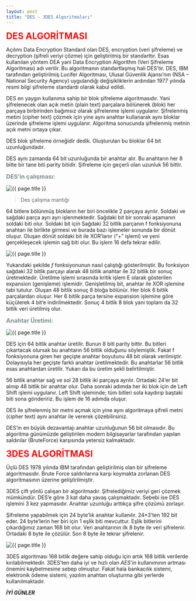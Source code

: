 ```yaml
---
layout: post
title: "DES - 3DES Algoritmaları"
---
```


**<font color="red" size="5"> DES ALGORİTMASI</font>**

Açılımı Data Encryption Standard olan DES, encryption (veri şifreleme) ve decryption (şifreli veriyi çözme) için geliştirilmiş bir standarttır. Esas kullanılan yöntem DEA yani Data Encryption Algorithm (Veri Şifreleme Algoritması) adı verilir. Bu algoritmanın standartlaşmış hali DES’tir.
DES, IBM tarafından geliştirilmiş Lucifer Algoritması, Ulusal Güvenlik Ajansı’nın (NSA – National Security Agency) uygulandığı değişikliklerin ardından 1977 yılında resmi bilgi şifreleme standardı olarak kabul edildi.

DES en yaygın kullanıma sahip bir blok şifreleme algoritmasıdır. Yani şifrelenecek olan açık metin (plain text) parçalara bölünerek (blok) her parçaya birbirinden bağımsız olarak şifrelenme işlemi uygulanır. Şifrelenmiş metini (cipher text) çözmek için yine aynı anahtar kullanarak aynı bloklar üzerinde şifreleme işlemi uygulanır. Algoritma sonucunda şifrelenmiş metnin açık metni ortaya çıkar.

DES blok şifreleme örneğidir dedik. Oluşturulan bu bloklar 64 bit uzunluğundadır.

DES aynı zamanda 64 bit uzunluğunda bir anahtar alır. Bu anahtarın her 8 bitte bir tane biti parity bitidir. Şifreleme için geçerli olan uzunluk 56 bittir.

**<font color="#7f8c8d" size="3">DES’in çalışması:</font>**

<img src="{{ site.url }}/img/DES/des_birgecis.jpg" alt="{{ page.title }}">

>Des çalışma mantığı

64 bitlere bölünmüş blokların her biri öncelikle 2 parçaya ayrılır. Soldaki ve sağdaki parça ayrı ayrı işlenmektedir. Sağdaki bit bir sonraki aşamanın soldaki biti olur. Soldaki bit için Sağdaki 32 bitlik parçanın f fonksiyonuna anahtarı ile birlikte girmesi ve burada bazı işlemeler sonunda bir dönüt oluşur. Oluşan dönüt soldaki bit ile XOR’lanır (“+” işlemi) ve yeni gerçekleşecek işlemin sağ biti olur. Bu işlem 16 defa tekrar edilir.

<img src="{{ site.url }}/img/DES/des_fonk.jpg" alt="{{ page.title }}">

Yukarıdaki şekilde <i>f</i> fonksiyonunun nasıl çalıştığı gösterilmiştir. Bu fonksiyon sağdaki 32 bitlik parçayı alarak 48 bitlik anahtar ile 32 bitlik bir sonuç üretmektedir. Üretilme işlemi sırasında kritik işlem E olarak gösterilen expansion (genişleme) işlemidir. Genişletilmiş bit, anahtar ile XOR işlemine tabi tutulur. Oluşan 48 bitlik sonuç 8 bloğa bölünür. Her blok 6 bitlik parçalardan oluşur. Her 6 bitlik parça tersine expansion işlemine göre küçülerek 4 bit’e indirilmektedir. Sonuç 4 bitlik 8 blok yani toplam da 32 bitlik veri üretilmiş olur.

**<font color="#7f8c8d" size="3">Anahtar Üretimi:</font>**

<img src="{{ site.url }}/img/DES/des_anahtar.jpg" alt="{{ page.title }}">

DES için 64 bitlik anahtar üretilir. Bunun 8 biti parity bittir. Bu bitleri çıkartacak olursak bu anahtarın 56 bitlik olduğunu söylemiştik. Fakat f fonksiyonuna giren her geçişte anahtar boyutunu 48 bit olarak verilmiştir. Dolayısıyla her geçişte farklı anahtar üretilmektedir. Bu anahtarlar 56 bitlik esas anahtardan üretilir. Yukarı da bu üretim şekli belirtilmiştir.

56 bitlik anahtar sağ ve sol 28 bitlik iki parçaya ayrılır. Ortadaki 24’er bit alınıp 48 bitlik bir anahtar olur. Daha sonraki adımda her iki blok için de Left Shift işlemi uygulanır. Left Shift işleminde; tüm bitleri sola kaydırıp baştaki biti sona göndeririz. Bu işlem de 16 adımda oluşur.

DES ile şifrelenmiş bir metni açmak için yine aynı algoritmaya şifreli metni (cipher text) aynı anahtar ile vererek çözebilirsiniz.

DES’in en büyük dezavantajı anahtar uzunluğunun 56 bit olmasıdır. Bu algoritma günümüzde geliştirilen modern bilgisayarlar tarafından yapılan saldırılar (BruteForce) karşısında yetersiz kalmaktadır.

**<font color="red" size="5"> 3DES ALGORİTMASI</font>**

Üçlü DES 1978 yılında IBM tarafından geliştirilmiş olan bir şifreleme algoritmasıdır. Brute Force saldırılarına karşı koymakta zorlanan DES algoritmasının üzerine geliştirilmiştir.

3DES çift yönlü çalışan bir algoritmadır. Şifrelediğimiz veriyi geri çözmek mümkündür. DES’e göre 3 kat daha yavaş çalışmaktadır. Sebebi ise DES işlemini 3 kez yapmasıdır. Anahtar uzunluğu arttıkça şifre çözümü zorlaşır.

Şifreleme yapabilmek için 24 byte’lık anahtar kullanılır. 24*3’ten 192 bit eder. 24 byte’lerin her biri için 1 eşlik biti mevcuttur. Eşlik bitlerini çıkardığımız zaman 168 bit olur. Veri anahtarının ilk 8 byte ile veri şifrelenir. Ortadaki 8 byte ile çözülür. Son 8 byte ile tekrar şifrelenir.

<img src="{{ site.url }}/img/DES/3DES.jpg" alt="{{ page.title }}">

3DES algoritması 168 bitlik değere sahip olduğu için artık 168 bitlik verilerde kırılabilmektedir. 3DES’ten daha iyi ve hızlı olan <i>AES’in</i> kullanımının artması önemini kaybetmesine sebep olmuştur. Fakat hala bankacılık sistemi, elektronik ödeme sistemi, yazılım anahtarı oluşturma gibi yerlerde kullanılmaktadır.

***İYİ GÜNLER***
